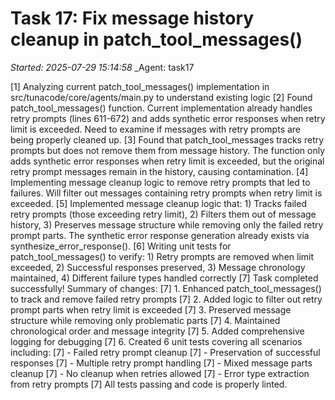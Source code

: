 # Task 17: Fix message history cleanup in patch_tool_messages()
_Started: 2025-07-29 15:14:58_
_Agent: task17

[1] Analyzing current patch_tool_messages() implementation in src/tunacode/core/agents/main.py to understand existing logic
[2] Found patch_tool_messages() function. Current implementation already handles retry prompts (lines 611-672) and adds synthetic error responses when retry limit is exceeded. Need to examine if messages with retry prompts are being properly cleaned up.
[3] Found that patch_tool_messages tracks retry prompts but does not remove them from message history. The function only adds synthetic error responses when retry limit is exceeded, but the original retry prompt messages remain in the history, causing contamination.
[4] Implementing message cleanup logic to remove retry prompts that led to failures. Will filter out messages containing retry prompts when retry limit is exceeded.
[5] Implemented message cleanup logic that: 1) Tracks failed retry prompts (those exceeding retry limit), 2) Filters them out of message history, 3) Preserves message structure while removing only the failed retry prompt parts. The synthetic error response generation already exists via synthesize_error_response().
[6] Writing unit tests for patch_tool_messages() to verify: 1) Retry prompts are removed when limit exceeded, 2) Successful responses preserved, 3) Message chronology maintained, 4) Different failure types handled correctly
[7] Task completed successfully! Summary of changes:
[7] 1. Enhanced patch_tool_messages() to track and remove failed retry prompts
[7] 2. Added logic to filter out retry prompt parts when retry limit is exceeded
[7] 3. Preserved message structure while removing only problematic parts
[7] 4. Maintained chronological order and message integrity
[7] 5. Added comprehensive logging for debugging
[7] 6. Created 6 unit tests covering all scenarios including:
[7]    - Failed retry prompt cleanup
[7]    - Preservation of successful responses
[7]    - Multiple retry prompt handling
[7]    - Mixed message parts cleanup
[7]    - No cleanup when retries allowed
[7]    - Error type extraction from retry prompts
[7] All tests passing and code is properly linted.
